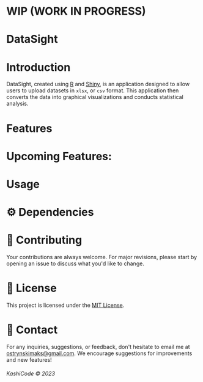 # WIP (WORK IN PROGRESS)

# DataSight

# Introduction

DataSight, created using [R](https://www.r-project.org/) and [Shiny](https://www.rstudio.com/products/shiny/), is an application designed to allow users to upload datasets in `xlsx`, or `csv` format. This application then converts the data into graphical visualizations and conducts statistical analysis.

# Features

# Upcoming Features:

# Usage

# ⚙ Dependencies

# 📝 Contributing
Your contributions are always welcome. For major revisions, please start by opening an issue to discuss what you'd like to change.

# 📜 License
This project is licensed under the [MIT License](https://opensource.org/licenses/MIT).

# 💼 Contact
For any inquiries, suggestions, or feedback, don't hesitate to email me at [ostrynskimaks@gmail.com](mailto:ostrynskimaks@gmail.com).
We encourage suggestions for improvements and new features!

###### KashiCode © 2023

